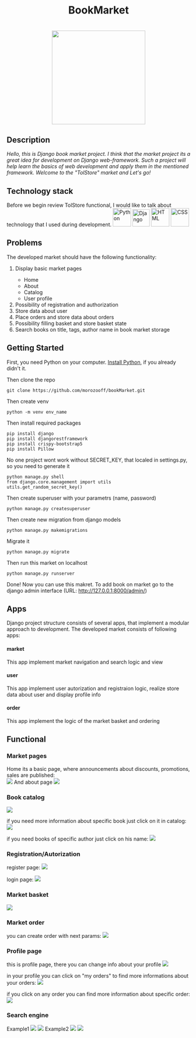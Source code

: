 <h1 align = "center"> BookMarket </h1>
<h1 align = "center" ><img src = "https://static.wikia.nocookie.net/minecraft/images/7/7c/WrittenBookNew.gif/revision/latest?cb=20200428051712" height = 256></h1>
<h2>Description</h2>
<a> <i>Hello, this is Django book market project. I think that the market project its a great idea for development on Django web-framework. Such a project will help learn the basics of web development and apply them in the mentioned framework. Welcome to the "TolStore" market and Let's go!</i> <a>
<h2>Technology stack</h2>
  <a> Before we begin review TolStore functional, I would like to talk about technology that I used during development.<a>
  <img width="50" src="https://user-images.githubusercontent.com/25181517/183423507-c056a6f9-1ba8-4312-a350-19bcbc5a8697.png" alt="Python" title="Python"/>
  <img width="47" src="https://static-00.iconduck.com/assets.00/django-icon-1606x2048-lwmw1z73.png" alt="Django" title="Django">
  <img width="50" src="https://user-images.githubusercontent.com/25181517/192158954-f88b5814-d510-4564-b285-dff7d6400dad.png" alt="HTML" title="HTML"/>
  <img width="50" src="https://user-images.githubusercontent.com/25181517/183898674-75a4a1b1-f960-4ea9-abcb-637170a00a75.png" alt="CSS" title="CSS"/>
<h2>Problems</h2>
    <div>
      The developed market should have the following functionality:
      <ol>
        <li>Display basic market pages</li>
          <ul>
            <li>Home</li>
            <li>About</li>
            <li>Catalog</li>
            <li>User profile</li>
          </ul>
        <li>Possibility of registration and authorization</li>
        <li>Store data about user</li>
        <li>Place orders and store data about orders</li>
        <li>Possibility filling basket and store basket state</li>
        <li>Search books on title, tags, author name in book market storage</li>
      </ol>
    </div>
<h2>Getting Started</h2>
<p>First, you need Python on your computer. <a href = "https://www.python.org/downloads/">Install Python</a>, if you already didn't it.</p>
<a>Then clone the repo</a>
    
``` 
git clone https://github.com/morozooff/bookMarket.git
```
 
<a>Then create venv</a>
    
```
python -m venv env_name
```

<a>Then install required packages</a>

```
pip install django
pip install djangorestframework
pip install crispy-bootstrap5
pip install Pillow 
```

<a>No one project wont work without SECRET_KEY, that localed in settings.py, so you need to generate it</a>

```
python manage.py shell
from django.core.management import utils
utils.get_random_secret_key()
```

<a>Then create superuser with your parametrs (name, password)</a>

```
python manage.py createsuperuser
```

<a>Then create new migration from django models</a>

```
python manage.py makemigrations
```

<a>Migrate it</a>

```
python manage.py migrate
```

<a>Then run this market on localhost</a>

```
python manage.py runserver
```

<a>Done! Now you can use this makret. To add book on market go to the django admin interface (URL: http://127.0.0.1:8000/admin/)</a>
  
<h2>Apps</h2>
    <div>
      Django project structure consists of several apps, that implement a modular approach to development.
      The developed market consists of following apps:
      <h4>market</h4>
      <a>This app implement market navigation and search logic and view</a>
      <h4>user</h4>
      <a>This app implement user autorization and registraion logic, realize store data about user and display profile info</a>  
      <h4>order</h4>
      <a>This app implement the logic of the market basket and ordering</a>
    </div>
<h2>Functional</h2>
<h3>Market pages</h3>
  <div>
    Home its a basic page, where announcements about discounts, promotions, sales are published:
  </div>
  <img src="https://github.com/morozooff/bookMarket/blob/main/screenshots/home_page.png">
  And about page
  <img src="https://github.com/morozooff/bookMarket/blob/main/screenshots/about_page.png">
<h3>Book catalog</h3>
  <img src="https://github.com/morozooff/bookMarket/blob/main/screenshots/catalog_page.png">

  if you need more information about specific book just click on it in catalog:
  <img src="https://github.com/morozooff/bookMarket/blob/main/screenshots/book_detail_page.png">
  
  if you need books of specific author just click on his name:
  <img src="https://github.com/morozooff/bookMarket/blob/main/screenshots/author_books_page.png">
<h3>Registration/Autorization</h3>
  register page:
  <img src="https://github.com/morozooff/bookMarket/blob/main/screenshots/reg_page.png">
  
  login page:
  <img src="https://github.com/morozooff/bookMarket/blob/main/screenshots/login_page.png">
<h3>Market basket</h3>
  <img src="https://github.com/morozooff/bookMarket/blob/main/screenshots/basket_page.png">
  
<h3>Market order</h3>
  you can create order with next params:
  <img src="https://github.com/morozooff/bookMarket/blob/main/screenshots/order_create_page.png">
  
<h3>Profile page</h3>
  this is profile page, there you can change info about your profile
  <img src="https://github.com/morozooff/bookMarket/blob/main/screenshots/profile_page.png">
  
  in your profile you can click on "my orders" to find more informations about your orders:
  <img src="https://github.com/morozooff/bookMarket/blob/main/screenshots/my_orders_page.png">

  if you click on any order you can find more information about specific order:
  <img src="https://github.com/morozooff/bookMarket/blob/main/screenshots/order_details.png">
<h3>Search engine</h3>
Example1
  <img src="https://github.com/morozooff/bookMarket/blob/main/screenshots/search.png">
  <img src="https://github.com/morozooff/bookMarket/blob/main/screenshots/search_results_2.png">
Example2
  <img src="https://github.com/morozooff/bookMarket/blob/main/screenshots/search2.png">
  <img src="https://github.com/morozooff/bookMarket/blob/main/screenshots/search_results_2.png">
